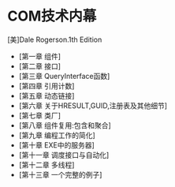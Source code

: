 # COM技术内幕

[美]Dale Rogerson.1th Edition

- [第一章 组件]
- [第二章 接口]
- [第三章 QueryInterface函数]
- [第四章 引用计数]
- [第五章 动态链接]
- [第六章 关于HRESULT,GUID,注册表及其他细节]
- [第七章 类厂]
- [第八章 组件复用:包含和聚合]
- [第九章 编程工作的简化]
- [第十章 EXE中的服务器]
- [第十一章 调度接口与自动化]
- [第十二章 多线程]
- [第十三章 一个完整的例子]